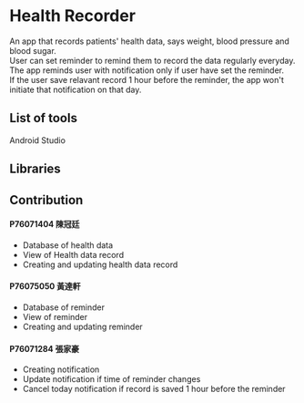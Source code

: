 # Health Recorder
An app that records patients' health data, says weight, blood pressure and blood sugar.  
User can set reminder to remind them to record the data regularly everyday.  
The app reminds user with notification only if user have set the reminder.  
If the user save relavant record 1 hour before the reminder, the app won't initiate that notification on that day.  

## List of tools  
Android Studio  

## Libraries


## Contribution

#### P76071404 陳冠廷  
 - Database of health data   
 - View of Health data record
 - Creating and updating health data record

#### P76075050 黃達軒  
 - Database of reminder   
 - View of reminder  
 - Creating and updating reminder
  
#### P76071284 張家豪  
 - Creating notification  
 - Update notification if time of reminder changes
 - Cancel today notification if record is saved 1 hour before the reminder


